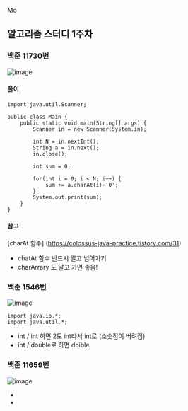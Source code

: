 Mo
## 알고리즘 스터디 1주차

### 백준 11730번
![image](https://user-images.githubusercontent.com/49936027/203457784-4d09780f-44af-4d25-8aa1-210d51a6d57c.png)

#### 풀이
```
import java.util.Scanner;
 
public class Main {
	public static void main(String[] args) {		
		Scanner in = new Scanner(System.in);
 
		int N = in.nextInt();
		String a = in.next();
		in.close();
		
		int sum = 0;
        
		for(int i = 0; i < N; i++) {
			sum += a.charAt(i)-'0';
		}
		System.out.print(sum);
	}
}
```

#### 참고
[charAt 함수] (https://colossus-java-practice.tistory.com/31)
- chatAt 함수 반드시 알고 넘어가기
- charArrary 도 알고 가면 좋음!

### 백준 1546번
![image](https://user-images.githubusercontent.com/49936027/203458080-490856eb-dde9-4ea6-bfe8-93f3f0ff4e48.png)

```
import java.io.*;
import java.util.*;

```
- int / int 하면 2도 int라서 int로 (소숫점이 버려짐)
- int / double로 하면 doible

### 백준 11659번
![image](https://user-images.githubusercontent.com/49936027/203458160-904b4ce9-6f95-4de7-be22-99d2109411c9.png)

- 
- 


